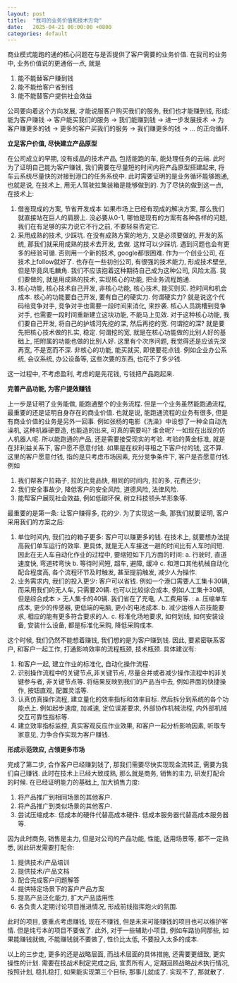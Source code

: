 ```yaml
---
layout: post
title:  "我司的业务价值和技术方向"
date:   2025-04-21 00:00:00 +0800
categories: default
---
```


商业模式能跑的通的核心问题在与是否提供了客户需要的业务价值. 在我司的业务中, 业务价值说的更通俗一点, 就是
1. 能不能替客户赚到钱
2. 能不能给客户省到钱
3. 能不能替客户提供社会效益

公司要向着这个方向发展, 才能说服客户购买我们的服务, 我们也才能赚到钱, 形成: 能为客户赚钱 -> 客户能买我们的服务 -> 我们能赚到钱 -> 进一步发展技术 -> 为客户赚更多的钱 -> 更多的客户买我们的服务 -> 我们赚更多的钱 -> … 的正向循环.

**立足客户价值, 尽快建立产品原型**

在公司成立的早期, 没有成品的技术产品, 包括能跑的车, 能处理任务的云端. 此时为了证明自己能为客户赚钱, 我们需要在尽量短的时间内将产品原型搭建起来, 将车云系统尽量快的对接到港口的任务系统中. 此时需要证明的是业务循环能够跑通, 也就是说, 在技术上, 用无人驾驶拉集装箱是能够做到的. 为了尽快的做到这一点, 在技术上:
1. 借鉴现成的方案, 节省开发成本
如果市场上已经有现成的解决方案, 那么我们就直接站在巨人的肩膀上. 没必要从0-1, 哪怕是现有的方案有各种各样的问题, 我们在有足够的实力说它不行之前, 不要轻易否定它.
2. 采用成熟的技术, 少踩坑.
在没有成熟方案的地方, 又是必须要做的, 开发的系统, 那我们就采用成熟的技术去开发, 去做. 这样可以少踩坑. 遇到问题也会有更多的经验可循. 否则用一个新的技术, google都很困难. 作为一个创业公司, 在技术上follow就好了.  也存在一些初创公司, 有很强的技术能力, 形成技术壁垒, 但是毕竟凤毛麟角. 我们不应该抱着这种期待自己成为这种公司, 风险太高. 我们要做的, 就是用成熟的技术, 实现核心的功能, 把业务流程跑通.
3. 核心功能, 核心技术自己开发, 非核心功能, 核心技术, 能买则买. 抢时间和机会成本.
核心的功能要自己开发, 要有自己的硬实力. 何谓硬实力? 就是说这个代码给竞争对手, 竞争对手也需要一段时间来消化, 来抄袭. 核心人员跳槽到竞争对手, 也需要一段时间重新建立这块功能, 不能马上见效. 对于这种核心功能, 我们要自己开发, 将自己的护城河先挖的深, 然后再挖的宽. 何谓挖的深? 就是要先把核心技术做的扎实, 稳定. 何谓挖的宽, 就是在核心功能做的比别人好的基础上, 把附属的功能也做的比别人好. 这里有个次序问题, 我觉得还是应该先深再宽, 不是宽而不深. 非核心的功能, 能买就买, 即使要花点钱. 例如企业办公系统, 会议系统, 办公设备等, 这些次要的东西, 也花不了多少钱.

这一过程中, 不考虑盈利, 考虑的是先花钱, 亏钱把产品跑起来.

**完善产品功能, 为客户提效赚钱**

上一步是证明了业务能做, 能跑通整个的业务流程. 但是一个业务虽然能跑通流程, 最重要的还是证明自身存在的商业价值. 也就是说, 能跑通流程的业务有很多, 但是有商业价值的业务是另外一回事. 例如张杨的电影《洗澡》中设想了一种全自动洗澡机, 这种机器硬要造, 也能造的出来, 可真的需要吗? 谁会呢? 一如现在出现的仿人机器人呢. 所以能跑通的产品, 还是需要接受现实的考验. 考验的黄金标准, 就是在非利益关系下, 客户愿不愿意付钱. 如果是在权利寻租之下客户付的钱, 这不算. 这里的客户愿意付钱, 指的是只考虑市场因素, 充分竞争条件下, 客户是否愿意付钱. 例如
1. 我们帮客户拉箱子, 拉的比竞品快, 相同的时间内, 拉的多, 花费还少;
2. 我们安全事故少, 降低客户的安全风险, 道德风险, 法律风险.
3. 能帮客户展现社会效益, 例如低碳环保, 树立科技领头羊形象等.

最重要的是第一条: 让客户赚得多, 花的少. 为了实现这一条, 那我们就要证明, 客户采用我们的方案之后:
1. 单位时间内, 我们拉的箱子更多: 客户可以赚更多的钱.
在技术上, 就要想办法提高我们单车运行的效率. 更具体, 就是无人车接送一趟的时间比有人车时间短. 因此在无人车自动化作业的过程中, 要缩短如下几方面的时间:
a. 行驶时, 直道速度快, 弯道转弯快
b. 等待时间短, 超车, 避障, 缓冲
c. 和港口其他机械自动化配合程度高, 各个流程环节及时触发, 甚至提前触发, 减少人为操作.
2. 业务需求内, 我们的投入更少: 客户可以省钱. 例如一个港口需要人工集卡30辆, 而采用我们的无人车, 只需要20辆. 也可以比较综合成本, 例如人工集卡30辆, 但是综合成本 > 无人集卡的40辆. 我们省在了充电, 人工费用等. :
a. 压缩单车成本, 更少的传感器, 更低端的电脑, 更小的电池成本.
b. 减少运维人员技能要求, 相应的能有更多符合要求的人.
c. 标准化场地要求, 如何划线, 如何安装设备, 安装什么设备, 都是标准化采购, 降低采购成本.

这个时候, 我们仍然不能想着赚钱, 我们想的是为客户赚到钱. 因此, 要紧密联系客户, 和客户一起工作, 打通影响效率的流程瓶颈, 技术瓶颈. 具体建议有:
1. 和客户一起, 建立作业的标准化, 自动化操作流程.
2. 识别操作流程中的关键节点,非关键节点, 尽量合并或者减少操作流程中的非关键参与者, 非关键节点等. 将结果反映到我们的产品当中去, 例如界面的快捷操作, 按钮直观, 配置灵活等.
3. 认真仿真操作流程, 建立量化的效率指标和效率目标. 然后拆分到系统的各个功能点上. 例如起步速度, 加减速, 定位误差要求, 外部协作机械流程, 内外部机械交互可靠性指标等.
4. 建立效率指标监控, 真实客观反应作业效果, 和客户一起分析影响因素, 听取专家意见, 力争合作实现为客户赚钱.

**形成示范效应, 占领更多市场**

完成了第二步, 合作客户已经赚到钱了, 那我们需要尽快实现现金流转正, 需要为我们自己赚钱. 此时在技术上已经大致成熟, 那么就是商务, 销售的主力, 研发打配合的时候. 在已经证明能力的基础上, 加大销售力度:
1. 将产品推广到相同场景的其他客户.
2. 将产品推广到类似场景的其他客户.
3. 尝试压缩成本. 低成本的硬件代替高成本硬件. 低成本服务器代替高成本服务器等.

因为此时商务, 销售是主力, 但是对公司的产品功能, 性能, 适用场景等, 都不一定熟悉, 因此研发需要打配合:
1. 提供技术/产品培训
2. 提供技术/产品文档
3. 配合完成客户问题解答
4. 提供特定场景下的客户产品方案
5. 提高产品泛化能力, 扩大产品适用性
6. 各负责人定期讨论项目推进情况, 形成前线指挥炮火的氛围.

此时的项目, 要重点考虑赚钱, 现在不赚钱, 但是未来可能赚钱的项目也可以维护客情. 但是纯亏本的项目不要做了. 此外, 对于一些辅助小项目, 例如车路协同那些, 如果能赚钱就做, 不能赚钱就不要做了, 性价比太低, 不要投入太多的成本.

以上的三步走, 更多的还是战略层面, 而战术层面的具体措施, 还需要更细致, 更实操性的计划. 需要在技战术制定完成之后, 宣贯所有人, 定期回顾战略战术执行情况, 按照计划, 稳扎稳打, 如果能实现第三个目标, 那事儿就成了. 实现不了, 那就散了.
